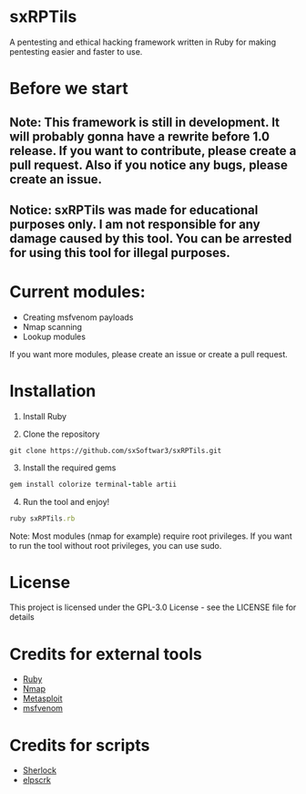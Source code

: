 # sxRPTils
A pentesting and ethical hacking framework written in Ruby for making pentesting easier and faster to use.

# Before we start

## Note: This framework is still in development. It will probably gonna have a rewrite before 1.0 release. If you want to contribute, please create a pull request. Also if you notice any bugs, please create an issue.

## Notice: sxRPTils was made for educational purposes only. I am not responsible for any damage caused by this tool. You can be arrested for using this tool for illegal purposes.

# Current modules:
* Creating msfvenom payloads
* Nmap scanning
* Lookup modules

If you want more modules, please create an issue or create a pull request.

# Installation

1. Install Ruby

2. Clone the repository

```
git clone https://github.com/sxSoftwar3/sxRPTils.git
```

3. Install the required gems

```ruby
gem install colorize terminal-table artii
```

4. Run the tool and enjoy!


```ruby
ruby sxRPTils.rb
```

Note: Most modules (nmap for example) require root privileges. If you want to run the tool without root privileges, you can use sudo.


# License
This project is licensed under the GPL-3.0 License - see the LICENSE file for details

# Credits for external tools
* [Ruby](https://www.ruby-lang.org/en/)
* [Nmap](https://nmap.org/)
* [Metasploit](https://www.metasploit.com/)
* [msfvenom](https://www.offensive-security.com/metasploit-unleashed/msfvenom/)

# Credits for scripts
* [Sherlock](https://github.com/sherlock-project/sherlock)
* [elpscrk](https://github.com/D4Vinci/elpscrk)


